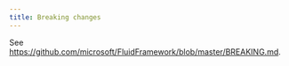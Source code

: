 ```yaml
---
title: Breaking changes
---
```


See <https://github.com/microsoft/FluidFramework/blob/master/BREAKING.md>.
